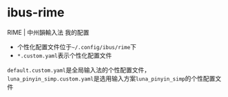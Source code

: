 # ibus-rime
RIME | 中州韻輸入法 我的配置
- 个性化配置文件位于`~/.config/ibus/rime`下
- `*.custom.yaml`表示个性化配置文件

`default.custom.yaml`是全局输入法的个性配置文件，`luna_pinyin_simp.custom.yaml`是选用输入方案`luna_pinyin_simp`的个性配置文件